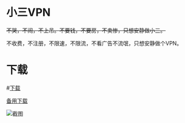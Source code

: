 # 小三VPN

~~不哭，不闹，不上吊。不要钱，不要房，不卖惨，只想安静做小三。~~

不收费，不注册，不限速，不限流，不看广告不流氓，只想安静做个VPN。

# 下载

#[下载](https://raw.githubusercontent.com/lihansong888/vpn/main/3VPN-release.apk)

[备用下载](https://raw.githubusercontent.com/lihansong888/vpn/main/3VPN-release.apk)



![截图](https://github.com/sharmajv/vpn/blob/main/screen.gif?raw=true)



